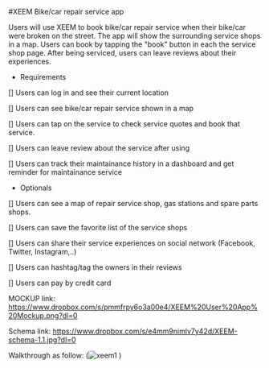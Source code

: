 #XEEM
Bike/car repair service app

Users will use XEEM to book bike/car repair service when their bike/car were broken on the street. The app will show the surrounding service shops in a map. Users can book by tapping the "book" button in each the service shop page. After being serviced, users can leave reviews about their experiences.

* Requirements

[] Users can log in and see their current location

[] Users can see bike/car repair service shown in a map

[] Users can tap on the service to check service quotes and book that service.

[] Users can leave review about the service after using 

[] Users can track their maintainance history in a dashboard and get reminder for maintainance service


* Optionals

[] Users can see a map of repair service shop, gas stations and spare parts shops.

[] Users can save the favorite list of the service shops

[] Users can share their service experiences on social network (Facebook, Twitter, Instagram,..)

[] Users can hashtag/tag the owners in their reviews
 
[] Users can pay by credit card



MOCKUP link: https://www.dropbox.com/s/pmmfrpy6o3a00e4/XEEM%20User%20App%20Mockup.png?dl=0

Schema link: https://www.dropbox.com/s/e4mm9nimlv7y42d/XEEM-schema-1.1.jpg?dl=0

Walkthrough as follow:
(![xeem1](https://cloud.githubusercontent.com/assets/14104944/11768083/aa6a3236-a1f4-11e5-9af4-5f7393d1189d.gif)
)

